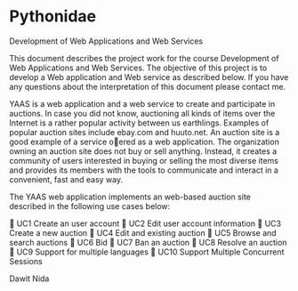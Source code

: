 # Pythonidae
Development of Web Applications and Web
Services

This document describes the project work for the course Development of Web Applications and Web Services.
The objective of this project is to develop a Web application and Web service as described below. If you have any
questions about the interpretation of this document please contact me.

YAAS is a web application and a web service to create and participate in auctions. In case you did not know, 
auctioning all kinds of items over the Internet is a rather popular activity between us earthlings.
Examples of popular auction sites include ebay.com and huuto.net. An auction site is a good example of
a service oered as a web application. The organization owning an auction site does not buy or sell anything.
Instead, it creates a community of users interested in buying or selling the most diverse items and provides
its members with the tools to communicate and interact in a convenient, fast and easy way. 

The YAAS web application implements an web-based auction site described in the following use cases below:

 UC1 Create an user account
 UC2 Edit user account information
 UC3 Create a new auction
 UC4 Edit and existing auction
 UC5 Browse and search auctions
 UC6 Bid
 UC7 Ban an auction
 UC8 Resolve an auction
 UC9 Support for multiple languages
 UC10 Support Multiple Concurrent Sessions

Dawit Nida
